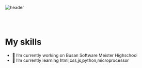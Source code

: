 

<!--
)





-->
![header](https://capsule-render.vercel.app/api?type=&color=dff9fb&height=300&section=header&text=%20ㅎ&fontSize=50)
<br><br><br><br>
<h1>My skills</h1>
<!-- [![JS](https://img.shields.io/badge/JavaScript-F7DF1E?style=flat-square&logo=JavaScript&logoColor=black)](github.com/Joowon0220/TODO-List) -->


- 🔭 I’m currently working on Busan Software Meister Highschool
- 🌱 I’m currently learning  html,css,js,python,microprocessor
